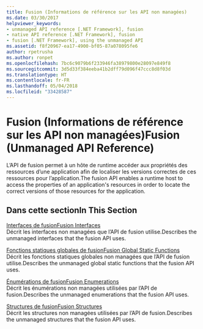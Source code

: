 ```yaml
---
title: Fusion (Informations de référence sur les API non managées)
ms.date: 03/30/2017
helpviewer_keywords:
- unmanaged API reference [.NET Framework], fusion
- native API reference [.NET Framework], fusion
- fusion [.NET Framework], using the unmanaged API
ms.assetid: f8f20967-ea17-4900-bf05-87a078095fe6
author: rpetrusha
ms.author: ronpet
ms.openlocfilehash: 7bc6c9079b6f233946fa38979800e28097e849f8
ms.sourcegitcommit: 3d5d33f384eeba41b2dff79d096f47ccc8d8f03d
ms.translationtype: HT
ms.contentlocale: fr-FR
ms.lasthandoff: 05/04/2018
ms.locfileid: "33428587"
---
```

# <a name="fusion-unmanaged-api-reference"></a><span data-ttu-id="38283-102">Fusion (Informations de référence sur les API non managées)</span><span class="sxs-lookup"><span data-stu-id="38283-102">Fusion (Unmanaged API Reference)</span></span>
<span data-ttu-id="38283-103">L’API de fusion permet à un hôte de runtime accéder aux propriétés des ressources d’une application afin de localiser les versions correctes de ces ressources pour l’application.</span><span class="sxs-lookup"><span data-stu-id="38283-103">The fusion API enables a runtime host to access the properties of an application's resources in order to locate the correct versions of those resources for the application.</span></span>  
  
## <a name="in-this-section"></a><span data-ttu-id="38283-104">Dans cette section</span><span class="sxs-lookup"><span data-stu-id="38283-104">In This Section</span></span>  
 [<span data-ttu-id="38283-105">Interfaces de fusion</span><span class="sxs-lookup"><span data-stu-id="38283-105">Fusion Interfaces</span></span>](../../../../docs/framework/unmanaged-api/fusion/fusion-interfaces.md)  
 <span data-ttu-id="38283-106">Décrit les interfaces non managées que l’API de fusion utilise.</span><span class="sxs-lookup"><span data-stu-id="38283-106">Describes the unmanaged interfaces that the fusion API uses.</span></span>  
  
 [<span data-ttu-id="38283-107">Fonctions statiques globales de fusion</span><span class="sxs-lookup"><span data-stu-id="38283-107">Fusion Global Static Functions</span></span>](../../../../docs/framework/unmanaged-api/fusion/fusion-global-static-functions.md)  
 <span data-ttu-id="38283-108">Décrit les fonctions statiques globales non managées que l’API de fusion utilise.</span><span class="sxs-lookup"><span data-stu-id="38283-108">Describes the unmanaged global static functions that the fusion API uses.</span></span>  
  
 [<span data-ttu-id="38283-109">Énumérations de fusion</span><span class="sxs-lookup"><span data-stu-id="38283-109">Fusion Enumerations</span></span>](../../../../docs/framework/unmanaged-api/fusion/fusion-enumerations.md)  
 <span data-ttu-id="38283-110">Décrit les énumérations non managées utilisées par l’API de fusion.</span><span class="sxs-lookup"><span data-stu-id="38283-110">Describes the unmanaged enumerations that the fusion API uses.</span></span>  
  
 [<span data-ttu-id="38283-111">Structures de fusion</span><span class="sxs-lookup"><span data-stu-id="38283-111">Fusion Structures</span></span>](../../../../docs/framework/unmanaged-api/fusion/fusion-structures.md)  
 <span data-ttu-id="38283-112">Décrit les structures non managées utilisées par l’API de fusion.</span><span class="sxs-lookup"><span data-stu-id="38283-112">Describes the unmanaged structures that the fusion API uses.</span></span>
